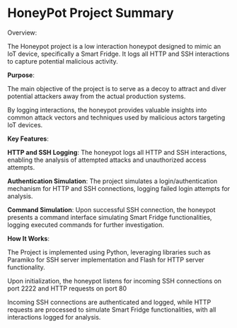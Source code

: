 # HoneyPot Project Summary
 Overview:

 
The Honeypot project is a low interaction honeypot designed to mimic an IoT device, specifically a Smart Fridge. It logs all HTTP and SSH interactions to capture potential malicious activity. 

**Purpose**:


The main objective of the project is to serve as a decoy to attract and diver potential attackers away from the actual production systems. 

By logging interactions, the honeypot provides valuable insights into common attack vectors and techniques used by malicious actors targeting IoT devices.

**Key Features**:


**HTTP and SSH Logging**: The honeypot logs all HTTP and SSH interactions, enabling the analysis of attempted attacks and unauthorized access attempts.

**Authentication Simulation**: The project simulates a login/authentication mechanism for HTTP and SSH connections, logging failed login attempts for analysis.

**Command Simulation**: Upon successful SSH connection, the honeypot presents a command interface simulating Smart Fridge functionalities, logging executed commands for further investigation.


**How It Works**:

The Project is implemented using Python, leveraging libraries such as Paramiko for SSH server implementation and Flash for HTTP server functionality.

Upon initialization, the honeypot listens for incoming SSH connections on port 2222 and HTTP requests on port 80

Incoming SSH connections are authenticated and logged, while HTTP requests are processed to simulate Smart Fridge functionalities, with all interactions logged for analysis.
